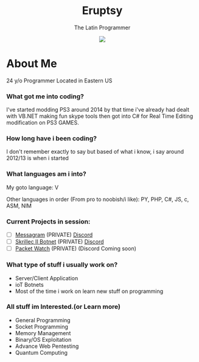 <div align="center">
  <h1>Eruptsy</h1>
  <p>The Latin Programmer</p>
</div>

<div align="center">
  <img src="http://skrillec.ovh/gehgedhb.png">
</div>

# About Me

24 y/o Programmer Located in Eastern US

### What got me into coding?

I've started modding PS3 around 2014 by that time i've already had dealt with VB.NET making fun skype tools then got into C# for Real Time Editing modification on PS3 GAMES.

### How long have i been coding? 
I don't remember exactly to say but based of what i know, i say around 2012/13 is when i started

### What languages am i into?

My goto language: V

Other languages in order (From pro to noobish/i like):
PY, PHP, C#, JS, c, ASM, NIM

### Current Projects in session:

- [ ] [Messagram](https://github.com/Messagram/Messagram-Server) (PRIVATE) [Discord](https://discord.gg/R6JgBncGFQ)
- [ ] [Skrillec II Botnet](https://github.com/Skrillec-Security/Skrillec-II) (PRIVATE) [Discord](https://join.skrillec.pw/)
- [ ] [Packet Watch](https://github.com/Eruptsy/PacketWatch) (PRIVATE) (Discord Coming soon)

### What type of stuff i usually work on?

* Server/Client Application
* ioT Botnets
* Most of the time i work on learn new stuff on programming

### All stuff im Interested.(or Learn more)

* General Programming
* Socket Programming
* Memory Management
* Binary/OS Exploitation
* Advance Web Pentesting
* Quantum Computing
